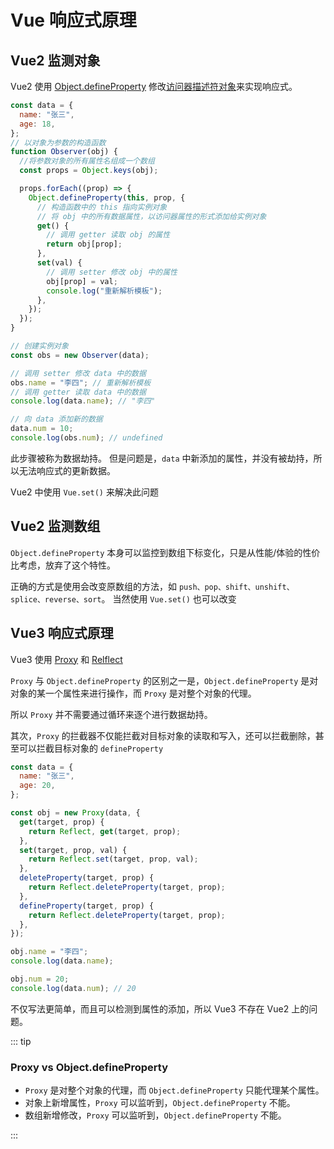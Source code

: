 # Vue 响应式原理

## Vue2 监测对象

Vue2 使用 [Object.defineProperty](../../js/js-object/01.property.md#修改属性标志) 修改[访问器描述符对象](../../js/js-object/02.getter&setter.md#访问器描述符)来实现响应式。

```js
const data = {
  name: "张三",
  age: 18,
};
// 以对象为参数的构造函数
function Observer(obj) {
  //将参数对象的所有属性名组成一个数组
  const props = Object.keys(obj);

  props.forEach((prop) => {
    Object.defineProperty(this, prop, {
      // 构造函数中的 this 指向实例对象
      // 将 obj 中的所有数据属性，以访问器属性的形式添加给实例对象
      get() {
        // 调用 getter 读取 obj 的属性
        return obj[prop];
      },
      set(val) {
        // 调用 setter 修改 obj 中的属性
        obj[prop] = val;
        console.log("重新解析模板");
      },
    });
  });
}

// 创建实例对象
const obs = new Observer(data);

// 调用 setter 修改 data 中的数据
obs.name = "李四"; // 重新解析模板
// 调用 getter 读取 data 中的数据
console.log(data.name); // "李四"

// 向 data 添加新的数据
data.num = 10;
console.log(obs.num); // undefined
```

此步骤被称为数据劫持。
但是问题是，`data` 中新添加的属性，并没有被劫持，所以无法响应式的更新数据。

Vue2 中使用 `Vue.set()` 来解决此问题

## Vue2 监测数组

`Object.defineProperty` 本身可以监控到数组下标变化，只是从性能/体验的性价比考虑，放弃了这个特性。

正确的方式是使用会改变原数组的方法，如 `push、pop、shift、unshift、splice、reverse、sort`。
当然使用 `Vue.set()` 也可以改变

## Vue3 响应式原理

Vue3 使用 [Proxy](../../js/js-object/03.proxy&reflect.md#proxy) 和 [Relflect](../../js/js-object/03.proxy&reflect.md#reflect)

`Proxy` 与 `Object.defineProperty` 的区别之一是，`Object.defineProperty` 是对对象的某一个属性来进行操作，而 `Proxy` 是对整个对象的代理。

所以 `Proxy` 并不需要通过循环来逐个进行数据劫持。

其次，`Proxy` 的拦截器不仅能拦截对目标对象的读取和写入，还可以拦截删除，甚至可以拦截目标对象的 `defineProperty`

```js
const data = {
  name: "张三",
  age: 20,
};

const obj = new Proxy(data, {
  get(target, prop) {
    return Reflect, get(target, prop);
  },
  set(target, prop, val) {
    return Reflect.set(target, prop, val);
  },
  deleteProperty(target, prop) {
    return Reflect.deleteProperty(target, prop);
  },
  defineProperty(target, prop) {
    return Reflect.deleteProperty(target, prop);
  },
});

obj.name = "李四";
console.log(data.name);

obj.num = 20;
console.log(data.num); // 20
```

不仅写法更简单，而且可以检测到属性的添加，所以 Vue3 不存在 Vue2 上的问题。

::: tip

### Proxy vs Object.defineProperty

- `Proxy` 是对整个对象的代理，而 `Object.defineProperty` 只能代理某个属性。
- 对象上新增属性，`Proxy` 可以监听到，`Object.defineProperty` 不能。
- 数组新增修改，`Proxy` 可以监听到，`Object.defineProperty` 不能。

:::
